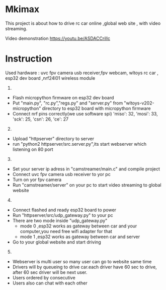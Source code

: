 # Mkimax

This project is about how to drive rc car online ,global web site , with video streaming.

Video demonstration
https://youtu.be/ASDACCriIlc

# Instruction

Used hardware : uvc fpv camera usb receiver,fpv webcam, wltoys rc car , esp32 dev board ,nrf24l01 wireless module

1)
- Flash micropython firmware on esp32 dev board
- Put "main.py", "rc.py","regs.py" and "server.py" from "wltoys-v202-micropython" directory to esp32 board with micropython firmware
- Connect nrf pins correctly(we use software spi) 'miso': 32, 'mosi': 33, 'sck': 25, 'csn': 26, 'ce': 27


2)
- Upload  "httpserver" directory to server
- run "python2  httpserver/src.server.py",its start webserver which listening on 80 port

3)
- Set your server ip adress in "camstreamer/main.c" and compile project
- Connect uvc fpv camera usb receiver to yor pc
- Turn on yor fpv camera
- Run "camstreamer/server" on your pc to start video streaming to global website

4)
- Connect flashed and ready esp32 board to power
- Run "httpserver/src/udp_gateway.py" to your pc
- There are two mode inside "udp_gateway.py"
   - mode 0 ,esp32 works as gateway between car and your computer,you need free wifi adapter for that
   - mode 1 ,esp32 works as gateway between car and server
- Go to your global website and start driving

5)

- Webserver is multi user so many user can go to website same time
- Drivers will by queueing to drive car.each driver have 60 sec to drive,
after 60 sec driver will be next user.
- Users ordered by consecutive
- Users also can chat with each other
 




